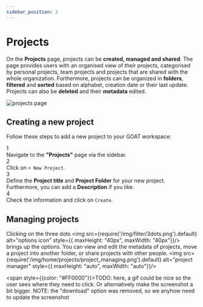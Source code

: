 ```yaml
---
sidebar_position: 2
---
```


# Projects

On the **Projects** page, projects can be **created, managed and shared**. The page provides users with an organised view of their projects, categorised by personal projects, team projects and projects that are shared with the whole organization. Furthermore, projects can be organized in **folders**, **filtered** and **sorted** based on alphabet, creation date or their last update. Projects can also be **deleted** and their **metadata** edited. 

<div style={{ display: 'flex', flexDirection: 'column', alignItems: 'center'}}>
  <img src={require('/img/home/projects/projects_general.png').default} alt="projects page" style={{ maxHeight: "auto", maxWidth: "auto", objectFit: "cover"}}/>
</div> 


## Creating a new project
Follow these steps to add a new project to your GOAT workspace:

<div class="step">
  <div class="step-number">1</div>
  <div class="content">Navigate to the <b>"Projects"</b> page via the sidebar.</div>
</div>

<div class="step">
  <div class="step-number">2</div>
  <div class="content">Click on <code>+ New Project</code>. </div>
</div>

<div class="step">
  <div class="step-number">3</div>
  <div class="content">Define the <b>Project title</b> and <b>Project Folder</b> for your new project. Furthermore, you can add a <b>Description</b> if you like. </div>
</div>

<div class="step">
  <div class="step-number">4</div>
  <div class="content">Check the information and click on <code>Create</code>.</div>
</div>


## Managing projects
Clicking on the three dots <img src={require('/img/filter/3dots.png').default} alt="options icon" style={{ maxHeight: "40px", maxWidth: "40px"}}/> brings up the options. You can view and edit the metadata of projects, move a project into another folder, or share projects with other people.
<img src={require('/img/home/projects/project_managing.png').default} alt="project manager" style={{ maxHeight: "auto", maxWidth: "auto"}}/>


<span style={{color: "#FF0000"}}>TODO: here, a gif could be nice so the user sees where they need to click. Or alternatively make the screenshot a bit bigger. NOTE: the "download" option was removed, so we anyhow need to update the screenshot</span>